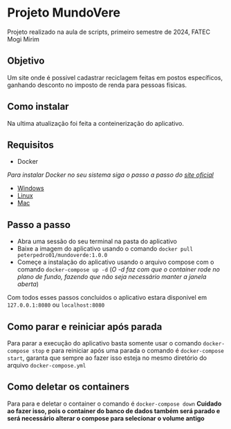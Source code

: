 # Projeto MundoVere

Projeto realizado na aula de scripts, primeiro semestre de 2024, FATEC Mogi Mirim

## Objetivo

Um site onde é possivel cadastrar reciclagem feitas em postos específicos, ganhando desconto no imposto de renda para pessoas físicas.

## Como instalar

Na ultima atualização foi feita a conteinerização do aplicativo.

## Requisitos

- Docker

_Para instalar Docker no seu sistema siga o passo a passo do [site oficial](https://docs.docker.com/)_

- [Windows](https://docs.docker.com/desktop/install/windows-install/)
- [Linux](https://docs.docker.com/desktop/install/linux-install/)
- [Mac](https://docs.docker.com/desktop/install/mac-install/)

## Passo a passo

- Abra uma sessão do seu terminal na pasta do aplicativo
- Baixe a imagem do aplicativo usando o comando `docker pull peterpedro01/mundoverde:1.0.0`
- Começe a instalação do aplicativo usando o arquivo compose com o comando `docker-compose up -d` (_O -d faz com que o container rode no plano de fundo, fazendo que não seja necessário manter a janela aberta_)

Com todos esses passos concluidos o aplicativo estara disponivel em `127.0.0.1:8080` ou `localhost:8080`

## Como parar e reiniciar após parada

Para parar a execução do aplicativo basta somente usar o comando `docker-compose stop` e para reiniciar após uma parada o comando é `docker-compose start`, garanta que sempre ao fazer isso esteja no mesmo diretório do arquivo `docker-compose.yml`

## Como deletar os containers

Para para e deletar o container o comando é `docker-compose down` **Cuidado ao fazer isso, pois o container do banco de dados também será parado e será necessário alterar o compose para selecionar o volume antigo**
